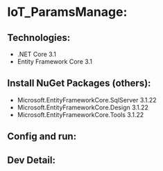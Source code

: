 # IoT_ParamsManage:
## Technologies:
- .NET Core 3.1
- Entity Framework Core 3.1

## Install NuGet Packages (others):
- Microsoft.EntityFrameworkCore.SqlServer 3.1.22
- Microsoft.EntityFrameworkCore.Design 3.1.22
- Microsoft.EntityFrameworkCore.Tools 3.1.22

## Config and run:

## Dev Detail:
